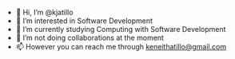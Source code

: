 - 👋 Hi, I’m @kjatillo
- 👀 I’m interested in Software Development
- 🌱 I’m currently studying Computing with Software Development
- 💞️ I’m not doing collaborations at the moment
- 📫 However you can reach me through keneithatillo@gmail.com

<!---
kjatillo/kjatillo is a ✨ special ✨ repository because its `README.md` (this file) appears on your GitHub profile.
You can click the Preview link to take a look at your changes.
--->
